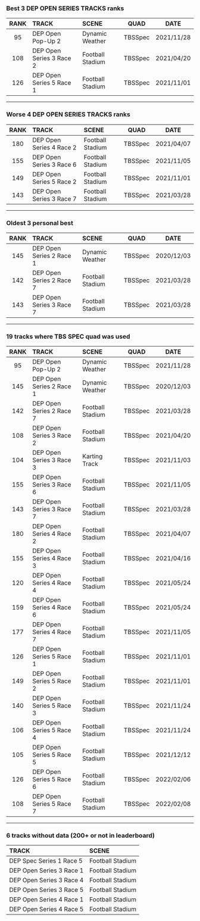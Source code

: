 ### Best 3 DEP OPEN SERIES TRACKS ranks
|RANK|TRACK|SCENE|QUAD|DATE|
|:---:|:---|:---|:---:|:---:|
|95|DEP Open Pop-Up 2|Dynamic Weather|TBSSpec|2021/11/28|
|108|DEP Open Series 3 Race 2|Football Stadium|TBSSpec|2021/04/20|
|126|DEP Open Series 5 Race 1|Football Stadium|TBSSpec|2021/11/01|
---
### Worse 4 DEP OPEN SERIES TRACKS ranks
|RANK|TRACK|SCENE|QUAD|DATE|
|:---:|:---|:---|:---:|:---:|
|180|DEP Open Series 4 Race 2|Football Stadium|TBSSpec|2021/04/07|
|155|DEP Open Series 3 Race 6|Football Stadium|TBSSpec|2021/11/05|
|149|DEP Open Series 5 Race 2|Football Stadium|TBSSpec|2021/11/01|
|143|DEP Open Series 3 Race 7|Football Stadium|TBSSpec|2021/03/28|
---
### Oldest 3 personal best
|RANK|TRACK|SCENE|QUAD|DATE|
|:---:|:---|:---|:---:|:---:|
|145|DEP Open Series 2 Race 1|Dynamic Weather|TBSSpec|2020/12/03|
|142|DEP Open Series 2 Race 7|Football Stadium|TBSSpec|2021/03/28|
|143|DEP Open Series 3 Race 7|Football Stadium|TBSSpec|2021/03/28|
---
### 19 tracks where TBS SPEC quad was used
|RANK|TRACK|SCENE|QUAD|DATE|
|:---:|:---|:---|:---:|:---:|
|95|DEP Open Pop-Up 2|Dynamic Weather|TBSSpec|2021/11/28|
|145|DEP Open Series 2 Race 1|Dynamic Weather|TBSSpec|2020/12/03|
|142|DEP Open Series 2 Race 7|Football Stadium|TBSSpec|2021/03/28|
|108|DEP Open Series 3 Race 2|Football Stadium|TBSSpec|2021/04/20|
|104|DEP Open Series 3 Race 3|Karting Track|TBSSpec|2021/11/03|
|155|DEP Open Series 3 Race 6|Football Stadium|TBSSpec|2021/11/05|
|143|DEP Open Series 3 Race 7|Football Stadium|TBSSpec|2021/03/28|
|180|DEP Open Series 4 Race 2|Football Stadium|TBSSpec|2021/04/07|
|155|DEP Open Series 4 Race 3|Football Stadium|TBSSpec|2021/04/16|
|120|DEP Open Series 4 Race 4|Football Stadium|TBSSpec|2021/05/24|
|159|DEP Open Series 4 Race 6|Football Stadium|TBSSpec|2021/05/24|
|177|DEP Open Series 4 Race 7|Football Stadium|TBSSpec|2021/11/05|
|126|DEP Open Series 5 Race 1|Football Stadium|TBSSpec|2021/11/01|
|149|DEP Open Series 5 Race 2|Football Stadium|TBSSpec|2021/11/01|
|140|DEP Open Series 5 Race 3|Football Stadium|TBSSpec|2021/11/24|
|106|DEP Open Series 5 Race 4|Football Stadium|TBSSpec|2021/11/24|
|105|DEP Open Series 5 Race 5|Football Stadium|TBSSpec|2021/12/12|
|126|DEP Open Series 5 Race 6|Football Stadium|TBSSpec|2022/02/06|
|108|DEP Open Series 5 Race 7|Football Stadium|TBSSpec|2022/02/08|
---
### 6 tracks without data (200+ or not in leaderboard)
|TRACK|SCENE|
|:---|:---|
|DEP Spec Series 1 Race 5|Football Stadium|
|DEP Open Series 3 Race 1|Football Stadium|
|DEP Open Series 3 Race 4|Football Stadium|
|DEP Open Series 3 Race 5|Football Stadium|
|DEP Open Series 4 Race 1|Football Stadium|
|DEP Open Series 4 Race 5|Football Stadium|
